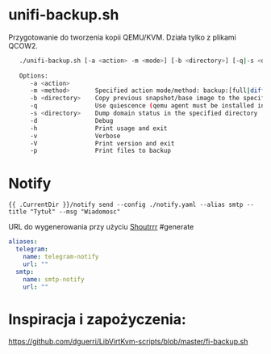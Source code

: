 # unifi-backup.sh

Przygotowanie do tworzenia kopii QEMU/KVM. Działa tylko z plikami QCOW2.

```unifi-backup.sh
   ./unifi-backup.sh [-a <action> -m <mode>] [-b <directory>] [-q|-s <directory>] [-h] [-d] [-v] [-V] [-p] <domain name>
   
   Options:
      -a <action>
      -m <method>       Specified action mode/method: backup:[full|diff|incr|enable|disable|showchain] sync:[inplace|full|diff] maintenance:[enter|save|drop]
      -b <directory>    Copy previous snapshot/base image to the specified <directory> #not yet implemented
      -q                Use quiescence (qemu agent must be installed in the domain)
      -s <directory>    Dump domain status in the specified directory
      -d                Debug
      -h                Print usage and exit
      -v                Verbose
      -V                Print version and exit
      -p                Print files to backup

```

# Notify

```resticprofile
{{ .CurrentDir }}/notify send --config ./notify.yaml --alias smtp --title "Tytuł" --msg "Wiadomosc"
```

URL do wygenerowania przy użyciu [Shoutrrr](https://github.com/containrrr/shoutrrr) #generate

```notify.yaml
aliases:
  telegram:
    name: telegram-notify
    url: ""
  smtp:
    name: smtp-notify
    url: ""
```

# Inspiracja i zapożyczenia:
https://github.com/dguerri/LibVirtKvm-scripts/blob/master/fi-backup.sh
